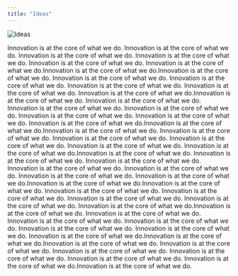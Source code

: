 ```yaml
---
title: "Ideas"
---
```


![Ideas](images/placeholder.png)

Innovation is at the core of what we do.
Innovation is at the core of what we do.
Innovation is at the core of what we do.
Innovation is at the core of what we do.
Innovation is at the core of what we do.
Innovation is at the core of what we do.Innovation is at the core of what we do.Innovation is at the core of what we do.
Innovation is at the core of what we do.
Innovation is at the core of what we do.
Innovation is at the core of what we do.
Innovation is at the core of what we do.
Innovation is at the core of what we do.Innovation is at the core of what we do.
Innovation is at the core of what we do.
Innovation is at the core of what we do.
Innovation is at the core of what we do.
Innovation is at the core of what we do.
Innovation is at the core of what we do.
Innovation is at the core of what we do.Innovation is at the core of what we do.Innovation is at the core of what we do.
Innovation is at the core of what we do.
Innovation is at the core of what we do.
Innovation is at the core of what we do.
Innovation is at the core of what we do.
Innovation is at the core of what we do.Innovation is at the core of what we do.
Innovation is at the core of what we do.
Innovation is at the core of what we do.
Innovation is at the core of what we do.
Innovation is at the core of what we do.
Innovation is at the core of what we do.
Innovation is at the core of what we do.Innovation is at the core of what we do.Innovation is at the core of what we do.
Innovation is at the core of what we do.
Innovation is at the core of what we do.
Innovation is at the core of what we do.
Innovation is at the core of what we do.
Innovation is at the core of what we do.Innovation is at the core of what we do.
Innovation is at the core of what we do.
Innovation is at the core of what we do.
Innovation is at the core of what we do.
Innovation is at the core of what we do.
Innovation is at the core of what we do.
Innovation is at the core of what we do.Innovation is at the core of what we do.Innovation is at the core of what we do.
Innovation is at the core of what we do.
Innovation is at the core of what we do.
Innovation is at the core of what we do.
Innovation is at the core of what we do.
Innovation is at the core of what we do.Innovation is at the core of what we do.
